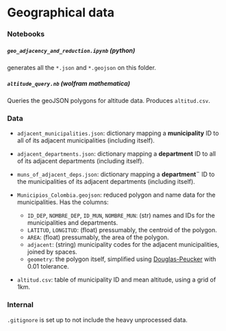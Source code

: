 # Geographical data

### Notebooks

##### `geo_adjacency_and_reduction.ipynb` (python)

generates all the `*.json` and `*.geojson` on this folder.

##### `altitude_query.nb` (wolfram mathematica)

Queries the geoJSON polygons for altitude data. Produces `altitud.csv`.


### Data

* `adjacent_municipalities.json`: dictionary mapping a **municipality** ID to all of its adjacent municipalities (including itself).

* `adjacent_departments.json`: dictionary mapping a **department** ID to all of its adjacent departments (including itself).

* `muns_of_adjacent_deps.json`: dictionary mapping a **department¨** ID to the municipalities of its adjacent departments (including itself).

* `Municipios_Colombia.geojson`: reduced polygon and name data for the municipalities. Has the columns:
	* `ID_DEP`, `NOMBRE_DEP`, `ID_MUN`, `NOMBRE_MUN`: (str) names and IDs for the municipalities and departments.
	* `LATITUD`, `LONGITUD`: (float) pressumably, the centroid of the polygon.
	* `AREA`: (float) pressumably, the area of the polygon.
	* `adjacent`: (string) municipality codes for the adjacent municipalities, joined by spaces.
	* `geometry`: the polygon itself, simplified using [Douglas-Peucker](https://geopandas.org/en/stable/docs/reference/api/geopandas.GeoSeries.simplify.html) with 0.01 tolerance.
    
* `altitud.csv`: table of municipality ID and mean altitude, using a grid of 1km.

### Internal

`.gitignore` is set up to not include the heavy unprocessed data. 
